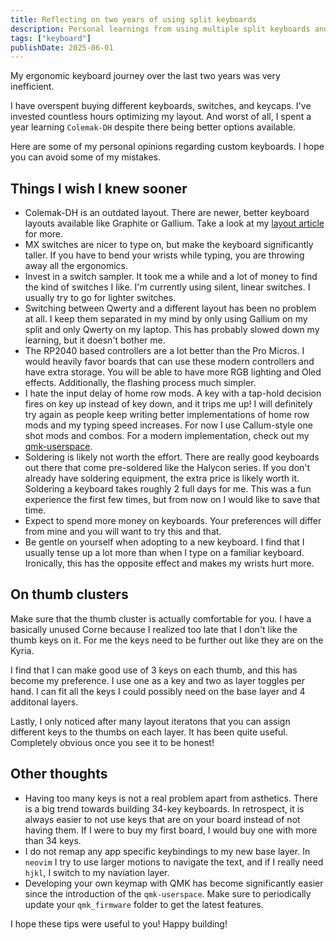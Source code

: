 ```yaml
---
title: Reflecting on two years of using split keyboards
description: Personal learnings from using multiple split keyboards and layouts for two years. I hope you can avoid some of my mistakes.
tags: ["keyboard"]
publishDate: 2025-06-01
---
```


My ergonomic keyboard journey over the last two years was very inefficient.

I have overspent buying different keyboards, switches, and keycaps. I've invested countless hours optimizing my layout. And worst of all, I spent a year learning `Colemak-DH` despite there being better options available.

Here are some of my personal opinions regarding custom keyboards. I hope you can avoid some of my mistakes.

## Things I wish I knew sooner

- Colemak-DH is an outdated layout. There are newer, better keyboard layouts available like Graphite or Gallium. Take a look at my [layout article](https://ratoru.com/blog/choose-the-right-base-layout/#the-stats) for more.
- MX switches are nicer to type on, but make the keyboard significantly taller. If you have to bend your wrists while typing, you are throwing away all the ergonomics.
- Invest in a switch sampler. It took me a while and a lot of money to find the kind of switches I like. I'm currently using silent, linear switches. I usually try to go for lighter switches.
- Switching between Qwerty and a different layout has been no problem at all. I keep them separated in my mind by only using Gallium on my split and only Qwerty on my laptop. This has probably slowed down my learning, but it doesn't bother me.
- The RP2040 based controllers are a lot better than the Pro Micros. I would heavily favor boards that can use these modern controllers and have extra storage. You will be able to have more RGB lighting and Oled effects. Additionally, the flashing process much simpler.
- I hate the input delay of home row mods. A key with a tap-hold decision fires on key up instead of key down, and it trips me up! I will definitely try again as people keep writing better implementations of home row mods and my typing speed increases. For now I use Callum-style one shot mods and combos. For a modern implementation, check out my [qmk-userspace](https://github.com/ratoru/qmk_userspace/tree/main).
- Soldering is likely not worth the effort. There are really good keyboards out there that come pre-soldered like the Halycon series. If you don't already have soldering equipment, the extra price is likely worth it. Soldering a keyboard takes roughly 2 full days for me. This was a fun experience the first few times, but from now on I would like to save that time.
- Expect to spend more money on keyboards. Your preferences will differ from mine and you will want to try this and that.
- Be gentle on yourself when adopting to a new keyboard. I find that I usually tense up a lot more than when I type on a familiar keyboard. Ironically, this has the opposite effect and makes my wrists hurt more.

## On thumb clusters

Make sure that the thumb cluster is actually comfortable for you. I have a basically unused Corne because I realized too late that I don't like the thumb keys on it. For me the keys need to be further out like they are on the Kyria.

I find that I can make good use of 3 keys on each thumb, and this has become my preference. I use one as a key and two as layer toggles per hand. I can fit all the keys I could possibly need on the base layer and 4 additonal layers.

Lastly, I only noticed after many layout iteratons that you can assign different keys to the thumbs on each layer. It has been quite useful. Completely obvious once you see it to be honest!

## Other thoughts

- Having too many keys is not a real problem apart from asthetics. There is a big trend towards building 34-key keyboards. In retrospect, it is always easier to not use keys that are on your board instead of not having them. If I were to buy my first board, I would buy one with more than 34 keys.
- I do not remap any app specific keybindings to my new base layer. In `neovim` I try to use larger motions to navigate the text, and if I really need `hjkl`, I switch to my naviation layer.
- Developing your own keymap with QMK has become significantly easier since the introduction of the `qmk-userspace`. Make sure to periodically update your `qmk_firmware` folder to get the latest features.

I hope these tips were useful to you! Happy building!
